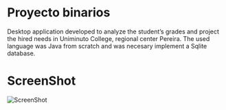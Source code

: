 # Proyecto binarios
Desktop application developed to analyze the student’s grades and project the hired needs in Uniminuto College, regional center Pereira. The used language was Java from scratch and was necesary implement a Sqlite database.

# ScreenShot

![ScreenShot](https://user-images.githubusercontent.com/15802235/159139753-888afe07-03f0-4317-9351-39d06ac91a1f.png)
